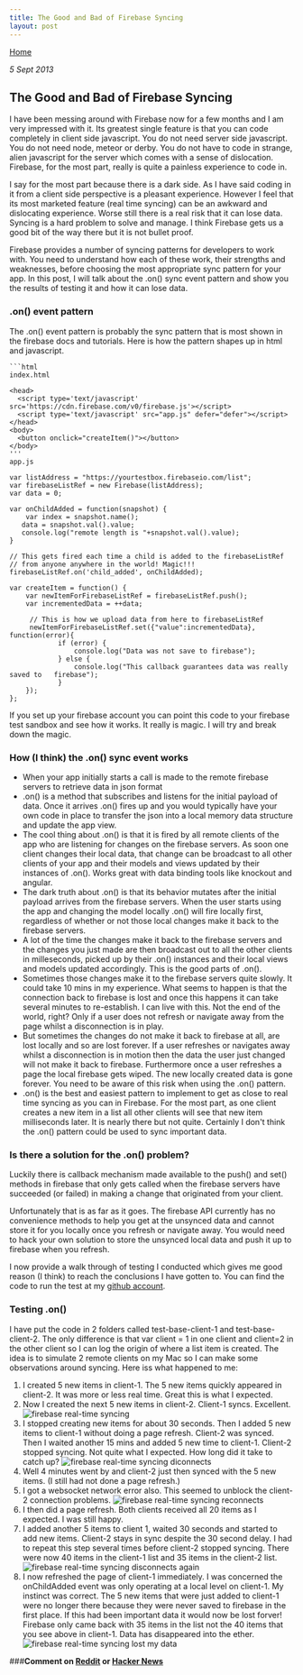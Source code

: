 ```yaml
---
title: The Good and Bad of Firebase Syncing
layout: post
---
```

[Home](http://nigelkelly.github.io)

*5 Sept 2013*
## The Good and Bad of Firebase Syncing

I have been messing around with Firebase now for a few months and I am very impressed with it. Its greatest single feature is that you can code completely in client side javascript. You do not need server side javascript. You do not need node, meteor or derby. You do not have to code in strange, alien javascript for the server which comes with a sense of dislocation. Firebase, for the most part, really is quite a painless experience to code in.

I say for the most part because there is a dark side. As I have said coding in it from a client side perspective is a pleasant experience. However I feel that its most marketed feature (real time syncing) can be an awkward and dislocating experience. Worse still there is a real risk that it can lose data. Syncing is a hard problem to solve and manage. I think Firebase gets us a good bit of the way there but it is not bullet proof.

Firebase provides a number of syncing patterns for developers to work with. You need to understand how each of these work, their strengths and weaknesses, before choosing the most appropriate sync pattern for your app. In this post, I will talk about the .on() sync event pattern and show you the results of testing it and how it can lose data.

### .on() event pattern

The .on() event pattern is probably the sync pattern that is most shown in the firebase docs and tutorials. Here is how the pattern shapes up in html and javascript.
	
	```html
	index.html

	<head>
	  <script type='text/javascript' src='https://cdn.firebase.com/v0/firebase.js'></script>
	  <script type='text/javascript' src="app.js" defer="defer"></script>
	</head>
	<body>
	  <button onclick="createItem()"></button>
	</body>
	'''
    app.js

    var listAddress = "https://yourtestbox.firebaseio.com/list";
    var firebaseListRef = new Firebase(listAddress);
    var data = 0;

    var onChildAdded = function(snapshot) {
        var index = snapshot.name();
       data = snapshot.val().value;
       console.log("remote length is "+snapshot.val().value);
    }

    // This gets fired each time a child is added to the firebaseListRef
    // from anyone anywhere in the world! Magic!!!
    firebaseListRef.on('child_added', onChildAdded);

    var createItem = function() {
        var newItemForFirebaseListRef = firebaseListRef.push();
        var incrementedData = ++data;

         // This is how we upload data from here to firebaseListRef
         newItemForFirebaseListRef.set({"value":incrementedData}, function(error){
             	if (error) {
		     		console.log("Data was not save to firebase");
	         	} else {
		     		console.log("This callback guarantees data was really saved to   firebase");
				}
		});	
    };

If you set up your firebase account you can point this code to your firebase test sandbox and see how it works. It really is magic. I will try and break down the magic.

### How (I think) the .on() sync event works
* When your app initially starts a call is made to the remote firebase servers to retrieve data in json format
* .on() is a method that subscribes and listens for the initial payload of data. Once it arrives .on() fires up and you would typically have your own code in place to transfer the json into a local memory data structure and update the app view.
* The cool thing about .on() is that it is fired by all remote clients of the app who are listening for changes on the firebase servers. As soon one client changes their local data, that change can be broadcast to all other clients of your app and their models and views updated by their instances of .on(). Works great with data binding tools like knockout and angular. 
* The dark truth about .on() is that its behavior mutates after the initial payload arrives from the firebase servers. When the user starts using the app and changing the model locally .on() will fire locally first, regardless of whether or not those local changes make it back to the firebase servers.
* A lot of the time the changes make it back to the firebase servers and the changes you just made are then broadcast out to all the other clients in milleseconds, picked up by their .on() instances and their local views and models updated accordingly. This is the good parts of .on().
* Sometimes those changes make it to the firebase servers quite slowly. It could take 10 mins in my experience. What seems to happen is that the connection back to firebase is lost and once this happens it can take several minutes to re-establish. I can live with this. Not the end of the world, right? Only if a user does not refresh or navigate away from the page whilst a disconnection is in play.
* But sometimes the changes do not make it back to firebase at all, are lost locally and so are lost forever. If a user refreshes or navigates away whilst a disconnection is in motion then the data the user just changed will not make it back to firebase. Furthermore once a user refreshes a page the local firebase gets wiped. The new locally created data is gone forever. You need to be aware of this risk when using the .on() pattern. 
* .on() is the best and easiest pattern to implement to get as close to real time syncing as you can in Firebase. For the most part, as one client creates a new item in a list all other clients will see that new item milliseconds later. It is nearly there but not quite. Certainly I don't think the .on() pattern could be used to sync important data.

### Is there a solution for the .on() problem?

Luckily there is callback mechanism made available to the push() and set() methods in firebase that only gets called when the firebase servers have succeeded (or failed) in making a change that originated from your client. 

Unfortunately that is as far as it goes. The firebase API currently has no convenience methods to help you get at the unsynced data and cannot store it for you locally once you refresh or navigate away. You would need to hack your own solution to store the unsynced local data and push it up to firebase when you refresh.
 
I now provide a walk through of testing I conducted which gives me good reason (I think) to reach the conclusions I have gotten to. You can find the code to run the test at my [github account](https://github.com/nigelkelly/firebase-tests).

### Testing .on()

I have put the code in 2 folders called test-base-client-1 and test-base-client-2. The only difference is that var client = 1 in one client and client=2 in the other client so I can log the origin of where a list item is created. The idea is to simulate 2 remote clients on my Mac so I can make some observations around syncing. Here iss what happened to me:

1. I created 5 new items in client-1. The 5 new items quickly appeared in client-2. It was more or less real time. Great this is what I expected.
2. Now I created the next 5 new items in client-2. Client-1 syncs. Excellent.
![firebase real-time syncing](images/firebase-tests/test1.png)
3. I stopped creating new items for about 30 seconds. Then I added 5 new items to client-1 without doing a page refresh. Client-2 was synced. Then I waited another 15 mins and added 5 new time to client-1. Client-2 stopped syncing. Not quite what I expected. How long did it take to catch up?
![firebase real-time syncing diconnects](images/firebase-tests/test2.png)
4. Well 4 minutes went by and client-2 just then synced with the 5 new items. (I still had not done a page refresh.)
5. I got a websocket network error also. This seemed to unblock the client-2 connection problems. 
![firebase real-time syncing reconnects](images/firebase-tests/test3.png)
6. I then did a page refresh. Both clients received all 20 items as I expected. I was still happy.
7. I added another 5 items to client 1, waited 30 seconds and started to add new items. Client-2 stays in sync despite the 30 second delay. I had to repeat this step several times before client-2 stopped syncing. There were now 40 items in the client-1 list and 35 items in the client-2 list.
![firebase real-time syncing disconnects again](images/firebase-tests/test4.png)
8. I now refreshed the page of client-1 immediately. I was concerned the onChildAdded event was only operating at a local level on client-1. My instinct was correct. The 5 new items that were just added to client-1 were no longer there because they were never saved to firebase in the first place. If this had been important data it would now be lost forver! Firebase only came back with 35 items in the list not the 40 items that you see above in client-1. Data has disappeared into the ether.
![firebase real-time syncing lost my data](images/firebase-tests/test5.png)


###**Comment on [Reddit](http://www.reddit.com/r/javascript/comments/1lsb5q/the_dark_side_of_firebase_syncing_test_procedure/) or [Hacker News](https://news.ycombinator.com/item?id=6334385)**



